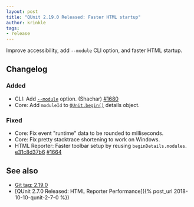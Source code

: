 ```yaml
---
layout: post
title: "QUnit 2.19.0 Released: Faster HTML startup"
author: krinkle
tags:
- release
---
```


Improve accessibility, add `--module` CLI option, and faster HTML startup.

## Changelog

### Added

* CLI: Add [`--module`](https://qunitjs.com/cli/) option. (Shachar) [#1680](https://github.com/qunitjs/qunit/issues/1680)
* Core: Add `moduleId` to [`QUnit.begin()`](https://qunitjs.com/api/callbacks/QUnit.begin/) details object.

### Fixed

* Core: Fix event "runtime" data to be rounded to milliseconds.
* Core: Fix pretty stacktrace shortening to work on Windows.
* HTML Reporter: Faster toolbar setup by reusing `beginDetails.modules`. [e31c8d37b6](https://github.com/qunitjs/qunit/commit/e31c8d37b678ad2892abd4064f1d6dd1d42c858e) [#1664](https://github.com/qunitjs/qunit/issues/1664)

## See also

* [Git tag: 2.19.0](https://github.com/qunitjs/qunit/releases/tag/2.19.0)
* [QUnit 2.7.0 Released: HTML Reporter Performance]({% post_url 2018-10-10-qunit-2-7-0 %})
